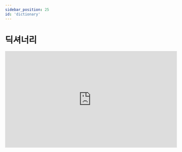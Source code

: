 ```yaml
---
sidebar_position: 25
id: 'dictionary'
---
```


# 딕셔너리

<iframe width="560" height="315" src="https://www.youtube.com/embed/LmDFgFK4mFA" title="YouTube video player" frameBorder="0" allow="accelerometer; autoplay; clipboard-write; encrypted-media; gyroscope; picture-in-picture" />

딕셔너리(DICTIONARY)는 한국어로 '사전'을 뜻합니다.

일상생활에서의 사전은 단어와 그 단어에 대한 설명으로 이루어져 있습니다.

코딩에서도 파이썬 딕셔너리는 키(key)와 값(value)의 한쌍이 여러개로 이루어진 데이터 형태를 뜻합니다.

예를 들어 보겠습니다.

<iframe title="Python Playground" src="https://trinket.io/embed/python3/ba9dc3b4ac" height="400" />

## 딕셔너리 만드는 방법

딕셔너리는 Key와 Value로 이루어져 있습니다.

기본적인 형태는 다음과 같습니다. Key와 Value의 쌍은 하나의 딕셔너리 안에 저장할 수 있습니다.

```py
{ Key1:Value1, Key2:Value2, Key3:Value3 }
```

딕셔너리 예를 살펴보겠습니다.

옆의 예시에서 Key는 `phonenumber`, `age`, `bestfriend이고` 이 Key에 해당하는 Value는 `"010-1234-5678"`, `14`, `"James"`입니다.

딕셔너리에서는 Key와 Value에는 정수, 문자열 등 모든 데이터를 넣을 수 있습니다.

<iframe title="Python Playground" src="https://trinket.io/embed/python3/534b32664d" height="400" />

## keys()

딕셔너리에서 모든 Key의 값을 찾기 위해서 `keys()`를 사용할 수 있습니다.

`keys()`를 사용하고 그 정보를 출력하면 `dict_keys([keys])`의 형태로 출력이 됩니다.

`keys()`는 for [반복문](/docs/data-flow/flow) 에서 더 유용하게 사용할 수 있는 예시를 들겠습니다.

<iframe title="Python Playground" src="https://trinket.io/embed/python3/1e671b6947" height="400" />

## values()

Key의 값을 모두 찾는 것처럼 Value의 모든 값을 찾을 수 있습니다.

`values()`를 사용하면 `dict_values([values])` 형태로 value가 출력이 됩니다.

<iframe title="Python Playground" src="https://trinket.io/embed/python3/05de91d4c2" height="400" />
